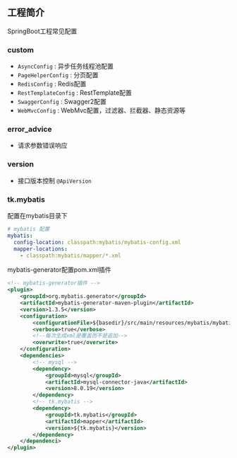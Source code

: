 ## 工程简介
SpringBoot工程常见配置

### custom
- `AsyncConfig` : 异步任务线程池配置
- `PageHelperConfig` : 分页配置
- `RedisConfig` : Redis配置
- `RestTemplateConfig` : RestTemplate配置
- `SwaggerConfig` : Swagger2配置
- `WebMvcConfig` : WebMvc配置，过滤器、拦截器、静态资源等

### error_advice
- 请求参数错误响应

### version
- 接口版本控制 `@ApiVersion`

### tk.mybatis
配置在mybatis目录下
~~~yaml
# mybatis 配置
mybatis:
  config-location: classpath:mybatis/mybatis-config.xml
  mapper-locations:
    - classpath:mybatis/mapper/*.xml
~~~

mybatis-generator配置pom.xml插件
~~~xml
<!-- mybatis-generator插件 -->
<plugin>
    <groupId>org.mybatis.generator</groupId>
    <artifactId>mybatis-generator-maven-plugin</artifactId>
    <version>1.3.5</version>
    <configuration>
        <configurationFile>${basedir}/src/main/resources/mybatis/mybatis-generator.xml</configurationFile>
        <verbose>true</verbose>
        <!--每次生成xml是覆盖而不是追加-->
        <overwrite>true</overwrite>
    </configuration>
    <dependencies>
        <!-- mysql -->
        <dependency>
            <groupId>mysql</groupId>
            <artifactId>mysql-connector-java</artifactId>
            <version>8.0.19</version>
        </dependency>
        <!-- tk.mybatis -->
        <dependency>
            <groupId>tk.mybatis</groupId>
            <artifactId>mapper</artifactId>
            <version>${tk.mybatis}</version>
        </dependency>
    </dependenci>
</plugin>
~~~